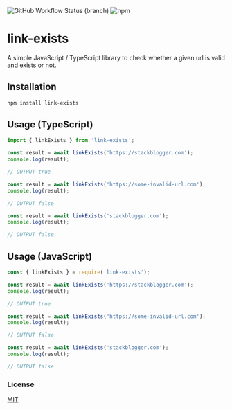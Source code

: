 ![GitHub Workflow Status (branch)](https://img.shields.io/github/actions/workflow/status/stackblogger/link-exists/master.yml?style=flat-square&logo=github&color=success)
![npm](https://img.shields.io/npm/v/link-exists?style=flat-square&color=success&logo=npm)

# link-exists

A simple JavaScript / TypeScript library to check whether a given url is valid and exists or not.

## Installation

```bash
npm install link-exists
```

## Usage (TypeScript)

```typescript
import { linkExists } from 'link-exists';

const result = await linkExists('https://stackblogger.com');
console.log(result);

// OUTPUT true

const result = await linkExists('https://some-invalid-url.com');
console.log(result);

// OUTPUT false

const result = await linkExists('stackblogger.com');
console.log(result);

// OUTPUT false
```

## Usage (JavaScript)

```javascript
const { linkExists } = require('link-exists');

const result = await linkExists('https://stackblogger.com');
console.log(result);

// OUTPUT true

const result = await linkExists('https://some-invalid-url.com');
console.log(result);

// OUTPUT false

const result = await linkExists('stackblogger.com');
console.log(result);

// OUTPUT false
```

### License

[MIT](https://choosealicense.com/licenses/mit/)
